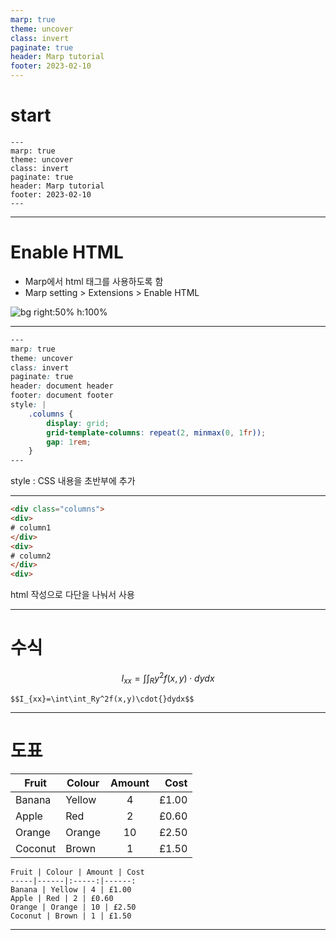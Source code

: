 ```yaml
---
marp: true
theme: uncover
class: invert
paginate: true
header: Marp tutorial
footer: 2023-02-10
---
```


# start

```
---
marp: true
theme: uncover
class: invert
paginate: true
header: Marp tutorial
footer: 2023-02-10
---
```

---

# <!--fit-->Enable HTML
* Marp에서 html 태그를 사용하도록 함
* Marp setting > Extensions > Enable HTML

![bg right:50% h:100%](https://lh3.googleusercontent.com/c9ANt1SQJscFdFWfUw8clHCgjRsX1x2W4k_k1AsOV6CJq0-My6PidfT7i9CaFfVLVvyXYmwHWNNRgkok_enb6rHZGJ-SANGke4nK1gW37Eg9OMyrWLO9uyoN1wsuYB_O4OeSzZrJt5mmtECRlRM5b-DpR91Zw4Yti7u0LGl0IKZ_eT_g4oiRNxqYASNnUEt45j7m26ydBQfdbd-W2witN0OYs3Gc5CvzpOcmUTRsyBkpppN3-NPM92sfQyKu1N7rN1UGKHbiiWShv82nJVVUHwv1kYEwUW4lMDOfbfc_g_OswbREG8B_zxf9JlLNdUHc3PA5LydRalS6Ue63gp4MfDaQv1pqJElQM-nAjICLWjgZ9Pq9r1J_qKMh2_vLTtLxeqvbHyR_GAkQjcsG5dKJYQ1-SdRZj2Kh8WxzAyL2Uab6uXrh52aaICKYwSrvQORJ_ma-O1FDR_xh0VOhlcN6XjioakCYXNjSd3_3wKcO5i0FpNToBzrb325W_pIp1TOl1mY6SFLjcJAmUBg-GcNVozXzuq9phP0V1oOvQhcUbmUYDMANunnIw3SP-yMdQpnVpnf-ZJicXOJt872P13KWHW7cdPDsCJ5Gd3SscxPuCKveMlrQ7n6R3oFuW9kYmt1tRiYjoTjN3L-lBN2q1x_OQQcOegxUZQxAxxnyWs938f7UGWl3h1OQMuMcqBInPi7YVFouU_9L35vFjfYFLVl_3ej33lBux-eji-AWzd960Vi8Y3rTs7edqt_86RUP9k7WAjdybJkHDXFmQqVKTDRiuJGC2VZLQZo4KwpCnJfwMEe4gq4oSKDPdQYvHwuX0HZL9VRITkIRWiSxg_Xy06i7JzG2YFq0wTr4sdMWVxAcPepDqZ3x4dMi2_WDh7ubKVubR0pZ44LZFsOlr0lutBXFUtnO0kzqr9eMoCfmyi8ddbd8E-pyMA=w1080-h608-no?authuser=0)

---

```css
---
marp: true
theme: uncover
class: invert
paginate: true
header: document header
footer: document footer
style: |
    .columns {
        display: grid;
        grid-template-columns: repeat(2, minmax(0, 1fr));
        gap: 1rem;
    }
---
```
style : CSS 내용을 초반부에 추가

---

```html
<div class="columns">
<div>
# column1
</div>
<div>
# column2
</div>
<div>
```
html 작성으로 다단을 나눠서 사용

---

# 수식
$$I_{xx}=\int\int_Ry^2f(x,y)\cdot{}dydx$$
```
$$I_{xx}=\int\int_Ry^2f(x,y)\cdot{}dydx$$
```

---

# 도표
Fruit | Colour | Amount | Cost
-----|------|:-----:|------:
Banana | Yellow | 4 | £1.00
Apple | Red | 2 | £0.60
Orange | Orange | 10 | £2.50
Coconut | Brown | 1 | £1.50
```
Fruit | Colour | Amount | Cost
-----|------|:-----:|------:
Banana | Yellow | 4 | £1.00
Apple | Red | 2 | £0.60
Orange | Orange | 10 | £2.50
Coconut | Brown | 1 | £1.50
```

---